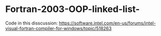 # Fortran-2003-OOP-linked-list-
Code in this disscussion: https://software.intel.com/en-us/forums/intel-visual-fortran-compiler-for-windows/topic/518263
